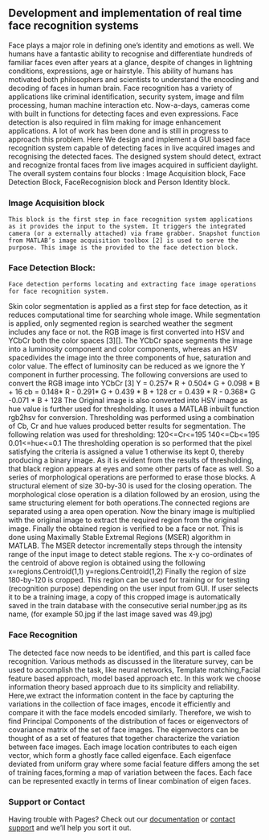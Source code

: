 ## Development and implementation of real time face recognition systems


Face plays a major role in defining one’s identity and emotions as well. We humans have a fantastic ability to recognise and differentiate hundreds of familiar faces even after years at a glance, despite of changes in lightning conditions, expressions, age or hairstyle. This ability of humans has motivated both philosophers and scientists to understand the encoding and decoding of faces in human brain.
	Face recognition has a variety of applications like criminal identification, security system, image and film processing, human machine interaction etc. Now-a-days, cameras come with built in functions for detecting faces and even expressions. Face detection is also required in film making for image enhancement applications.
	A lot of work has been done and is still in progress to approach this problem.
  Here We design and implement a GUI based face recognition system capable of detecting faces in live acquired images and recognising the detected faces. The designed system should detect, extract and recognize frontal faces from live images acquired in sufficient daylight.
  The overall system contains four blocks : Image Acquisition block, Face Detection Block, FaceRecognision block and Person Identity block. 
  
   
### Image Acquisition block

	This block is the first step in face recognition system applications as it provides the input to the system. It triggers the integrated camera (or a externally attached) via frame grabber. Snapshot function from MATLAB’s image acquisition toolbox [2] is used to serve the purpose. This image is the provided to the face detection block.
	
### Face Detection Block:

	Face detection performs locating and extracting face image operations for face recognition system.
Skin color segmentation is applied as a first step for face detection, as it
reduces computational time for searching whole image. While segmentation is
applied, only segmented region is searched weather the segment includes any face or not.
the RGB image is first converted into HSV and YCbCr both the color spaces [3][]. The YCbCr space segments
the image into a luminosity component and color components, whereas an HSV spacedivides the image into the three components of hue, saturation and color value. The effect of luminosity can be reduced as we ignore the Y component in further processing. 
The following conversions are used to convert the RGB image into YCbCr [3]
 Y = 0.257* R + 0.504* G + 0.098 * B + 16
cb =  0.148* R - 0.291* G + 0.439 * B + 128
 cr =  0.439 * R - 0.368* G -0.071 * B + 128
The Original image is also converted into HSV image as hue value is further used for thresholding. It uses a MATLAB inbuilt function rgb2hsv for conversion.
Thresholding was performed using a combination of  Cb, Cr and hue values produced better results for segmentation. The following relation was used for thresholding:
120<=Cr<=195
140<=Cb<=195
0.01<=hue<=0.1
The thresholding operation is so performed that the pixel satisfying the criteria is assigned a value 1 otherwise its kept 0, thereby producing a binary image.
As it is evident from the results of thresholding, that black region appears at eyes and some other parts of face as well. So a series of morphological operations are performed to erase those blocks. A structural element of size 30-by-30 is used for the closing operation. The morphological close operation is a dilation followed by an erosion, using the same structuring element for both operations.The connected regions are separated using a area open operation. Now the binary image is multiplied with the original image to extract the required region from the original image. 
Finally the obtained region is verified to be a face or not. This is done using Maximally Stable Extremal Regions (MSER) algorithm in MATLAB. The MSER detector incrementally steps through the intensity range of the input image to detect stable regions. The x-y co-ordinates of the centroid of above region is obtained using the following
x=regions.Centroid(1,1) 
y=regions.Centroid(1,2) 
Finally the region of size 180-by-120 is cropped. This region can be used for training or for testing (recognition purpose) depending on the user input from GUI. If user selects it to be a training image, a copy of this cropped image is automatically saved in the train database with the consecutive serial number.jpg as its name, (for example 50.jpg if the last image saved was 49.jpg)
### Face Recognition 
The detected face now needs to be identified, and this part is called face recognition. Various methods as discussed in the literature survey, can be used to accomplish the task, like neural networks, Template matching,Facial feature based approach, model based approach etc. In this work we choose information theory based approach due to its simplicity and reliability. Here,we extract the information content in the face by capturing the variations in the collection of face images, encode it efficiently and compare it with the face models encoded similarly. 
	Therefore, we wish to find Principal Components of the distribution of faces or eigenvectors of covariance matrix of the set of face images. The eigenvectors can be thought of as a set of features that together characterize the variation between face images. Each image location contributes to each eigen vector, which form a ghostly face called eigenface. Each eigenface deviated from uniform gray where some facial feature differs among  the set of training faces,forming a map of variation between the faces. Each face can be represented exactly in terms of linear combination of eigen faces. 








### Support or Contact

Having trouble with Pages? Check out our [documentation](https://docs.github.com/categories/github-pages-basics/) or [contact support](https://support.github.com/contact) and we’ll help you sort it out.
